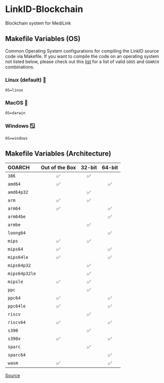 # LinkID-Blockchain

Blockchain system for MediLink

## Makefile Variables (OS)

Common Operating System configurations for compiling the LinkID source code via Makefile. If you want to compile the code on an operating system not listed below, please check out this [list](https://pkg.go.dev/internal/platform) for a list of valid `GOOS` and `GOARCH` combinations.

### Linux (default) 🐧
```
OS=linux
```

### MacOS 🍎
```
OS=darwin
```

### Windows 🪟
```
OS=windows
```

## Makefile Variables (Architecture)

| GOARCH        | Out of the Box | 32-bit | 64-bit |
| :------------ | :------------: | :----: | :----: |
| `386`         | ✅              | ✅      |        |
| `amd64`       | ✅              |        | ✅      |
| `amd64p32`    |                | ✅      |        |
| `arm`         | ✅              | ✅      |        |
| `arm64`       | ✅              |        | ✅      |
| `arm64be`     |                |        | ✅      |
| `armbe`       |                | ✅      |        |
| `loong64`     |                |        | ✅      |
| `mips`        | ✅              | ✅      |        |
| `mips64`      | ✅              |        | ✅      |
| `mips64le`    | ✅              |        | ✅      |
| `mips64p32`   |                | ✅      |        |
| `mips64p32le` |                | ✅      |        |
| `mipsle`      | ✅              | ✅      |        |
| `ppc`         |                | ✅      |        |
| `ppc64`       | ✅              |        | ✅      |
| `ppc64le`     | ✅              |        | ✅      |
| `riscv`       |                | ✅      |        |
| `riscv64`     | ✅              |        | ✅      |
| `s390`        |                | ✅      |        |
| `s390x`       | ✅              |        | ✅      |
| `sparc`       |                | ✅      |        |
| `sparc64`     |                |        | ✅      |
| `wasm`        | ✅              |        | ✅      |

[Source](https://gist.github.com/asukakenji/f15ba7e588ac42795f421b48b8aede63#file-0-go-os-arch-md)

